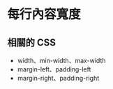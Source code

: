 # 每行內容寬度

## 相關的 CSS

* width、min-width、max-width
* margin-left、padding-left
* margin-right、padding-right



